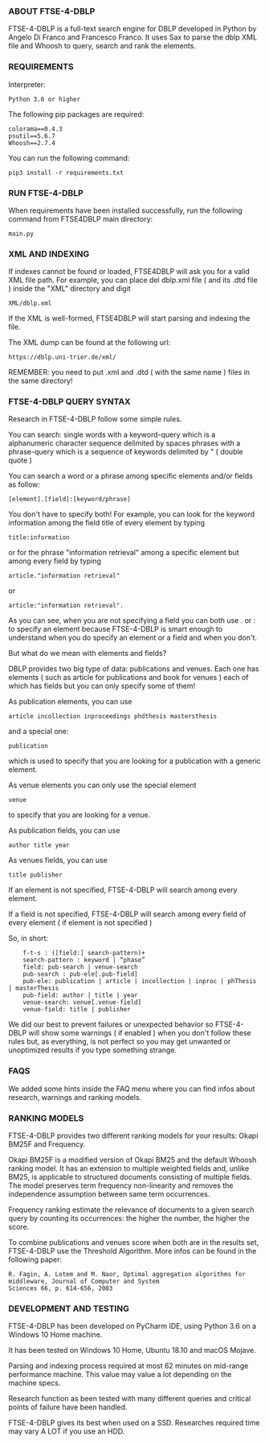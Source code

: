 ### ABOUT FTSE-4-DBLP 

FTSE-4-DBLP is a full-text search engine for DBLP developed in Python by Angelo Di Franco and Francesco Franco. 
It uses Sax to parse the dblp XML file and Whoosh to query, search and rank the elements.

### REQUIREMENTS 

Interpreter:

    Python 3.6 or higher 

The following pip packages are required:
 
    colorama==0.4.3
    psutil==5.6.7
    Whoosh==2.7.4

You can run the following command:

    pip3 install -r requirements.txt 

### RUN FTSE-4-DBLP 

When requirements have been installed successfully, run the following command from FTSE4DBLP main directory:

    main.py 
    
### XML AND INDEXING 
    
If indexes cannot be found or loaded, FTSE4DBLP will ask you for a valid XML file path. 
For example, you can place del dblp.xml file ( and its .dtd file ) inside the "XML" directory and digit
    
    XML/dblp.xml
    
If the XML is well-formed, FTSE4DBLP will start parsing and indexing the file. 

The XML dump can be found at the following url: 

    https://dblp.uni-trier.de/xml/
    
REMEMBER: you need to put .xml and .dtd ( with the same name ) files in the same directory!

### FTSE-4-DBLP QUERY SYNTAX 

Research in FTSE-4-DBLP follow some simple rules.

You can search:
	single words with a keyword-query which is a alphanumeric character sequence delimited by spaces
	phrases with a phrase-query which is a sequence of keywords delimited by " ( double quote )

You can search a word or a phrase among specific elements and/or fields as follow:

	[element].[field]:[keyword/phrase]

You don't have to specify both! For example, you can look for the keyword information among the field title of every 
element by typing 

    title:information 
    
or for the phrase "information retrieval" among a specific element but among every field by typing 

    article."information retrieval" 
    
or 

    article:"information retrieval".

As you can see, when you are not specifying a field you can both use . or : to specify an element because FTSE-4-DBLP 
is smart enough to understand when you do specify an element or a field and when you don't.

But what do we mean with elements and fields?

DBLP provides two big type of data: publications and venues.
Each one has elements ( such as article for publications and book for venues ) each of which has fields but you can 
only specify some of them!

As publication elements, you can use 

    article incollection inproceedings phdthesis mastersthesis 
    
and a special one: 

    publication 
    
which is used to specify that you are looking for a publication with a generic element.

As venue elements you can only use the special element 

    venue 
    
to specify that you are looking for a venue.

As publication fields, you can use 

    author title year

As venues fields, you can use 

    title publisher

If an element is not specified, FTSE-4-DBLP will search among every element.

If a field is not specified, FTSE-4-DBLP will search among every field of every element ( if element is not specified )

So, in short:

		f-t-s : ([field:] search-pattern)+
		search-pattern : keyword | “phase”
		field: pub-search | venue-search
		pub-search : pub-ele[.pub-field]
		pub-ele: publication | article | incollection | inproc | phThesis | masterThesis
		pub-field: author | title | year
		venue-search: venue[.venue-field]
		venue-field: title | publisher

We did our best to prevent failures or unexpected behavior so FTSE-4-DBLP will show some warnings ( if enabled ) when 
you don't follow these rules but, as everything, is not perfect so you may get unwanted or unoptimized results if you 
type something strange.

### FAQS 

We added some hints inside the FAQ menu where you can find infos about research, warnings and ranking models.

### RANKING MODELS 

FTSE-4-DBLP provides two different ranking models for your results: Okapi BM25F and Frequency.

Okapi BM25F is a modified version of Okapi BM25 and the default Whoosh ranking model. 
It has an extension to multiple weighted fields and, unlike BM25, is applicable to structured documents consisting of multiple fields. The model
preserves term frequency non-linearity and removes the independence assumption between same term occurrences.

Frequency ranking estimate the relevance of documents to a given search query by counting its occurrences: the higher 
the number, the higher the score.

To combine publications and venues score when both are in the results set, FTSE-4-DBLP use the Threshold Algorithm. 
More infos can be found in the following paper: 
    
    R. Fagin, A. Lotem and M. Naor, Optimal aggregation algorithms for middleware, Journal of Computer and System 
    Sciences 66, p. 614-656, 2003

### DEVELOPMENT AND TESTING 

FTSE-4-DBLP has been developed on PyCharm IDE, using Python 3.6 on a Windows 10 Home machine. 

It has been tested on Windows 10 Home, Ubuntu 18.10 and macOS Mojave. 

Parsing and indexing process required at most 62 minutes on mid-range performance machine. This value may value a lot 
depending on the machine specs. 

Research function as been tested with many different queries and critical points of failure have been handled.

FTSE-4-DBLP gives its best when used on a SSD. Researches required time may vary A LOT if you use an HDD.